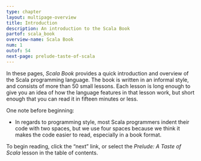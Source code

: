 ```yaml
---
type: chapter
layout: multipage-overview
title: Introduction
description: An introduction to the Scala Book
partof: scala_book
overview-name: Scala Book
num: 1
outof: 54
next-page: prelude-taste-of-scala
---
```


In these pages, *Scala Book* provides a quick introduction and overview of the Scala programming language. The book is written in an informal style, and consists of more than 50 small lessons. Each lesson is long enough to give you an idea of how the language features in that lesson work, but short enough that you can read it in fifteen minutes or less.

One note before beginning:

- In regards to programming style, most Scala programmers indent their code with two spaces, but we use four spaces because we think it makes the code easier to read, especially in a book format.

To begin reading, click the “next” link, or select the *Prelude: A Taste of Scala* lesson in the table of contents.







